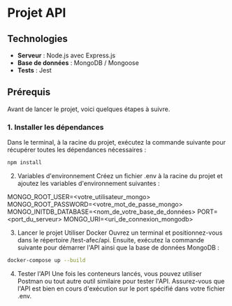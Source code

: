 # Projet API

## Technologies

- **Serveur** : Node.js avec Express.js
- **Base de données** : MongoDB / Mongoose
- **Tests** : Jest

## Prérequis

Avant de lancer le projet, voici quelques étapes à suivre.

### 1. Installer les dépendances

Dans le terminal, à la racine du projet, exécutez la commande suivante pour récupérer toutes les dépendances nécessaires :

```bash
npm install
```

2. Variables d'environnement
Créez un fichier .env à la racine du projet et ajoutez les variables d'environnement suivantes :

MONGO_ROOT_USER=<votre_utilisateur_mongo>
MONGO_ROOT_PASSWORD=<votre_mot_de_passe_mongo>
MONGO_INITDB_DATABASE=<nom_de_votre_base_de_données>
PORT=<port_du_serveur>
MONGO_URI=<uri_de_connexion_mongodb>

3. Lancer le projet
Utiliser Docker
Ouvrez un terminal et positionnez-vous dans le répertoire /test-afec/api. Ensuite, exécutez la commande suivante pour démarrer l'API ainsi que la base de données MongoDB :

```bash
docker-compose up --build
```

4. Tester l'API
Une fois les conteneurs lancés, vous pouvez utiliser Postman ou tout autre outil similaire pour tester l'API. Assurez-vous que l'API est bien en cours d'exécution sur le port spécifié dans votre fichier .env.

 
